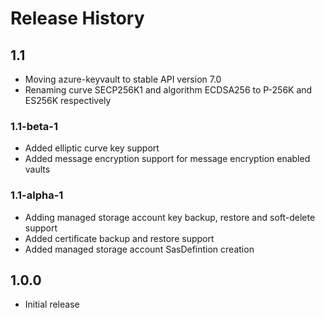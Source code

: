 # Release History

## 1.1 
* Moving azure-keyvault to stable API version 7.0
* Renaming curve SECP256K1 and algorithm ECDSA256 to P-256K and ES256K respectively

### 1.1-beta-1
* Added elliptic curve key support
* Added message encryption support for message encryption enabled vaults

### 1.1-alpha-1
* Adding managed storage account key backup, restore and soft-delete support
* Added certificate backup and restore support
* Added managed storage account SasDefintion creation

## 1.0.0
* Initial release
